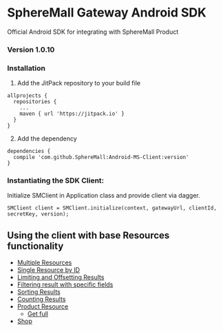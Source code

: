 # SphereMall Gateway Android SDK
Official Android SDK for integrating with SphereMall Product
### Version 1.0.10
### Installation
1. Add the JitPack repository to your build file
```
allprojects {
  repositories {
    ...
    maven { url 'https://jitpack.io' }
  }
}
```
2. Add the dependency
```
dependencies {
  compile 'com.github.SphereMall:Android-MS-Client:version'
}
```
### Instantiating the SDK Client:
Initialize SMClient in Application class and provide client via dagger.
```
SMClient client = SMClient.initialize(context, gatewayUrl, clientId, secretKey, version);
```
## Using the client with base Resources functionality
* [Multiple Resources](https://github.com/SphereMall/Android-MS-Client/wiki/1.-Multiple-Resources)
* [Single Resource by ID](https://github.com/SphereMall/Android-MS-Client/wiki/2.-Single-Resource-by-ID)
* [Limiting and Offsetting Results](https://github.com/SphereMall/Android-MS-Client/wiki/3.-Limiting-and-Offsetting-Results)
* [Filtering result with specific fields](https://github.com/SphereMall/Android-MS-Client/wiki/4.-Filtering-result-with-specific-fields)
* [Sorting Results](https://github.com/SphereMall/Android-MS-Client/wiki/5.-Sorting-Results)
* [Counting Results](https://github.com/SphereMall/Android-MS-Client/wiki/6.-Counting-Results)
* [Product Resource](https://github.com/SphereMall/Android-MS-Client/wiki/7.-Product-Resource)
  * [Get full](https://github.com/SphereMall/Android-MS-Client/wiki/7.1.-Get-full)
* [Shop](https://github.com/SphereMall/Android-MS-Client/wiki/8.-Shop-service)
